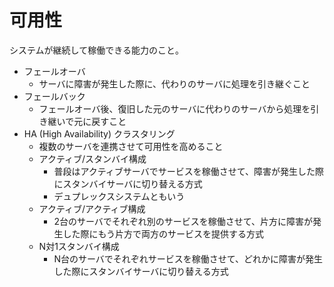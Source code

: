 # 可用性

システムが継続して稼働できる能力のこと。

- フェールオーバ
    - サーバに障害が発生した際に、代わりのサーバに処理を引き継ぐこと
- フェールバック
    - フェールオーバ後、復旧した元のサーバに代わりのサーバから処理を引き継いで元に戻すこと
- HA (High Availability) クラスタリング
    - 複数のサーバを連携させて可用性を高めること
    - アクティブ/スタンバイ構成
        - 普段はアクティブサーバでサービスを稼働させて、障害が発生した際にスタンバイサーバに切り替える方式
        - デュプレックスシステムともいう
    - アクティブ/アクティブ構成
        - 2台のサーバでそれぞれ別のサービスを稼働させて、片方に障害が発生した際にもう片方で両方のサービスを提供する方式
    - N対1スタンバイ構成
        - N台のサーバでそれぞれサービスを稼働させて、どれかに障害が発生した際にスタンバイサーバに切り替える方式
